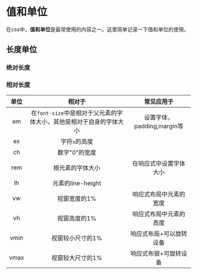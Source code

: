 # 值和单位

在css中，**值和单位**是最常使用的内容之一。这里简单记录一下值和单位的使用。

## 长度单位

### 绝对长度

### 相对长度

|  单位  |                   相对于                   |        常见应用于         |
|:----:|:---------------------------------------:|:--------------------:|
|  em  | 在`font-size`中是相对于父元素的字体大小，其他是相对于自身的字体大小 | 设置字体，padding,margin等 |
|  ex  |                字符`x`的高度                 |                      |
|  ch  |                数字"0"的宽度                 |                      |
| rem  |                根元素的字体大小                 |     在响应式中设置字体大小      |
|  lh  |             元素的line-height              |                      |
|  vw  |                 视窗宽度的1%                 |     响应式布局中元素的宽度      |
|  vh  |                 视窗高度的1%                 |     响应式布局中元素的高度      |
| vmin |                视窗较小尺寸的1%                |     响应式布局+可以旋转设备     |
| vmax |                视窗较大尺寸的1%                |     响应式布银+可旋转设备      |

